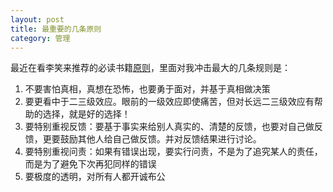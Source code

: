 ```yaml
---
layout: post
title: 最重要的几条原则
category: 管理
---
```


最近在看李笑来推荐的必读书籍[原则](http://zhibimo.com/books/wang-miao/yuan-ze)，里面对我冲击最大的几条规则是：

1. 不要害怕真相，真想在恐怖，也要勇于面对，并基于真相做决策
1. 要更看中于二三级效应。眼前的一级效应即使痛苦，但对长远二三级效应有帮助的选择，就是好的选择！
1. 要特别重视反馈：要基于事实来给别人真实的、清楚的反馈，也要对自己做反馈，更要鼓励其他人给自己做反馈。并对反馈结果进行讨论。
1. 要特别重视问责：如果有错误出现，要实行问责，不是为了追究某人的责任，而是为了避免下次再犯同样的错误
1. 要极度的透明，对所有人都开诚布公
